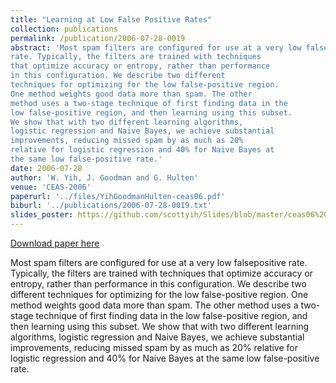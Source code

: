 ```yaml
---
title: "Learning at Low False Positive Rates"
collection: publications
permalink: /publication/2006-07-28-0019
abstract: 'Most spam filters are configured for use at a very low falsepositive
rate. Typically, the filters are trained with techniques
that optimize accuracy or entropy, rather than performance
in this configuration. We describe two different
techniques for optimizing for the low false-positive region.
One method weights good data more than spam. The other
method uses a two-stage technique of first finding data in the
low false-positive region, and then learning using this subset.
We show that with two different learning algorithms,
logistic regression and Naive Bayes, we achieve substantial
improvements, reducing missed spam by as much as 20%
relative for logistic regression and 40% for Naive Bayes at
the same low false-positive rate.'
date: 2006-07-28
author: 'W. Yih, J. Goodman and G. Hulten'
venue: 'CEAS-2006'
paperurl: '../files/YihGoodmanHulten-ceas06.pdf'
biburl: '../publications/2006-07-28-0019.txt'
slides_poster: https://github.com/scottyih/Slides/blob/master/ceas06%20-%20Deck.pptx
---
```


<a href='../files/YihGoodmanHulten-ceas06.pdf'>Download paper here</a>

Most spam filters are configured for use at a very low falsepositive
rate. Typically, the filters are trained with techniques
that optimize accuracy or entropy, rather than performance
in this configuration. We describe two different
techniques for optimizing for the low false-positive region.
One method weights good data more than spam. The other
method uses a two-stage technique of first finding data in the
low false-positive region, and then learning using this subset.
We show that with two different learning algorithms,
logistic regression and Naive Bayes, we achieve substantial
improvements, reducing missed spam by as much as 20%
relative for logistic regression and 40% for Naive Bayes at
the same low false-positive rate.
